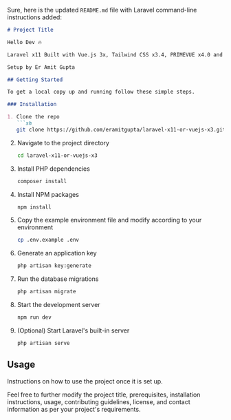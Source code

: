 Sure, here is the updated `README.md` file with Laravel command-line instructions added:

```markdown
# Project Title

Hello Dev 🔥

Laravel x11 Built with Vue.js 3x, Tailwind CSS x3.4, PRIMEVUE x4.0 and Vite

Setup by Er Amit Gupta

## Getting Started

To get a local copy up and running follow these simple steps.

### Installation

1. Clone the repo
   ```sh
   git clone https://github.com/eramitgupta/laravel-x11-or-vuejs-x3.git
   ```
2. Navigate to the project directory
   ```sh
   cd laravel-x11-or-vuejs-x3
   ```
3. Install PHP dependencies
   ```sh
   composer install
   ```
4. Install NPM packages
   ```sh
   npm install
   ```
5. Copy the example environment file and modify according to your environment
   ```sh
   cp .env.example .env
   ```
6. Generate an application key
   ```sh
   php artisan key:generate
   ```
7. Run the database migrations
   ```sh
   php artisan migrate
   ```
8. Start the development server
   ```sh
   npm run dev
   ```
9. (Optional) Start Laravel's built-in server
   ```sh
   php artisan serve
   ```

## Usage

Instructions on how to use the project once it is set up.

Feel free to further modify the project title, prerequisites, installation instructions, usage, contributing guidelines, license, and contact information as per your project's requirements.